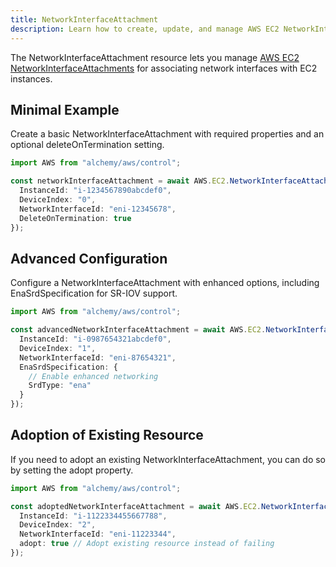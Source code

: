```yaml
---
title: NetworkInterfaceAttachment
description: Learn how to create, update, and manage AWS EC2 NetworkInterfaceAttachments using Alchemy Cloud Control.
---
```


The NetworkInterfaceAttachment resource lets you manage [AWS EC2 NetworkInterfaceAttachments](https://docs.aws.amazon.com/ec2/latest/userguide/) for associating network interfaces with EC2 instances.

## Minimal Example

Create a basic NetworkInterfaceAttachment with required properties and an optional deleteOnTermination setting.

```ts
import AWS from "alchemy/aws/control";

const networkInterfaceAttachment = await AWS.EC2.NetworkInterfaceAttachment("myNetworkInterfaceAttachment", {
  InstanceId: "i-1234567890abcdef0",
  DeviceIndex: "0",
  NetworkInterfaceId: "eni-12345678",
  DeleteOnTermination: true
});
```

## Advanced Configuration

Configure a NetworkInterfaceAttachment with enhanced options, including EnaSrdSpecification for SR-IOV support.

```ts
import AWS from "alchemy/aws/control";

const advancedNetworkInterfaceAttachment = await AWS.EC2.NetworkInterfaceAttachment("advancedNetworkInterfaceAttachment", {
  InstanceId: "i-0987654321abcdef0",
  DeviceIndex: "1",
  NetworkInterfaceId: "eni-87654321",
  EnaSrdSpecification: {
    // Enable enhanced networking
    SrdType: "ena"
  }
});
```

## Adoption of Existing Resource

If you need to adopt an existing NetworkInterfaceAttachment, you can do so by setting the adopt property.

```ts
import AWS from "alchemy/aws/control";

const adoptedNetworkInterfaceAttachment = await AWS.EC2.NetworkInterfaceAttachment("adoptedNetworkInterfaceAttachment", {
  InstanceId: "i-1122334455667788",
  DeviceIndex: "2",
  NetworkInterfaceId: "eni-11223344",
  adopt: true // Adopt existing resource instead of failing
});
```